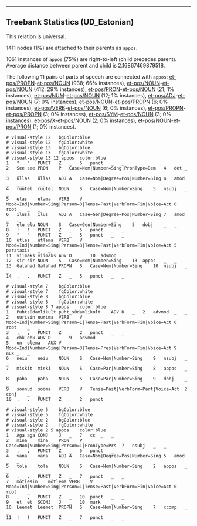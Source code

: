 

--------------------------------------------------------------------------------

## Treebank Statistics (UD_Estonian)

This relation is universal.

1411 nodes (1%) are attached to their parents as `appos`.

1061 instances of `appos` (75%) are right-to-left (child precedes parent).
Average distance between parent and child is 2.16867469879518.

The following 11 pairs of parts of speech are connected with `appos`: [et-pos/PROPN]()-[et-pos/NOUN]() (938; 66% instances), [et-pos/NOUN]()-[et-pos/NOUN]() (412; 29% instances), [et-pos/PRON]()-[et-pos/NOUN]() (21; 1% instances), [et-pos/NUM]()-[et-pos/NOUN]() (12; 1% instances), [et-pos/ADJ]()-[et-pos/NOUN]() (7; 0% instances), [et-pos/NOUN]()-[et-pos/PROPN]() (6; 0% instances), [et-pos/VERB]()-[et-pos/NOUN]() (6; 0% instances), [et-pos/PROPN]()-[et-pos/PROPN]() (3; 0% instances), [et-pos/SYM]()-[et-pos/NOUN]() (3; 0% instances), [et-pos/X]()-[et-pos/NOUN]() (2; 0% instances), [et-pos/NOUN]()-[et-pos/PRON]() (1; 0% instances).


~~~ conllu
# visual-style 12	bgColor:blue
# visual-style 12	fgColor:white
# visual-style 13	bgColor:blue
# visual-style 13	fgColor:white
# visual-style 13 12 appos	color:blue
1	"	"	PUNCT	Z	_	5	punct	_	_
2	See	see	PRON	P	Case=Nom|Number=Sing|PronType=Dem	4	det	_	_
3	üllas	üllas	ADJ	A	Case=Nom|Degree=Pos|Number=Sing	4	amod	_	_
4	rüütel	rüütel	NOUN	S	Case=Nom|Number=Sing	5	nsubj	_	_
5	elas	elama	VERB	V	Mood=Ind|Number=Sing|Person=3|Tense=Past|VerbForm=Fin|Voice=Act	0	root	_	_
6	ilusa	ilus	ADJ	A	Case=Gen|Degree=Pos|Number=Sing	7	amod	_	_
7	elu	elu	NOUN	S	Case=Gen|Number=Sing	5	dobj	_	_
8	!	!	PUNCT	Z	_	5	punct	_	_
9	"	"	PUNCT	Z	_	5	punct	_	_
10	ütles	ütlema	VERB	V	Mood=Ind|Number=Sing|Person=3|Tense=Past|VerbForm=Fin|Voice=Act	5	parataxis	_	_
11	viimaks	viimaks	ADV	D	_	10	advmod	_	_
12	sir	sir	NOUN	S	Case=Nom|Number=Sing	13	appos	_	_
13	Galahad	Galahad	PROPN	S	Case=Nom|Number=Sing	10	nsubj	_	_
14	.	.	PUNCT	Z	_	5	punct	_	_

~~~


~~~ conllu
# visual-style 7	bgColor:blue
# visual-style 7	fgColor:white
# visual-style 8	bgColor:blue
# visual-style 8	fgColor:white
# visual-style 8 7 appos	color:blue
1	Puhtsüdamlikult	puht_südamlikult	ADV	D	_	2	advmod	_	_
2	uurisin	uurima	VERB	V	Mood=Ind|Number=Sing|Person=1|Tense=Past|VerbForm=Fin|Voice=Act	0	root	_	_
3	,	,	PUNCT	Z	_	2	punct	_	_
4	ehk	ehk	ADV	D	_	9	advmod	_	_
5	on	olema	AUX	V	Mood=Ind|Number=Sing|Person=3|Tense=Pres|VerbForm=Fin|Voice=Act	9	aux	_	_
6	neiu	neiu	NOUN	S	Case=Nom|Number=Sing	9	nsubj	_	_
7	miskit	miski	NOUN	S	Case=Par|Number=Sing	8	appos	_	_
8	paha	paha	NOUN	S	Case=Par|Number=Sing	9	dobj	_	_
9	söönud	sööma	VERB	V	Tense=Past|VerbForm=Part|Voice=Act	2	conj	_	_
10	.	.	PUNCT	Z	_	2	punct	_	_

~~~


~~~ conllu
# visual-style 5	bgColor:blue
# visual-style 5	fgColor:white
# visual-style 2	bgColor:blue
# visual-style 2	fgColor:white
# visual-style 2 5 appos	color:blue
1	Aga	aga	CONJ	J	_	7	cc	_	_
2	mina	mina	PRON	P	Case=Nom|Number=Sing|Person=1|PronType=Prs	7	nsubj	_	_
3	,	,	PUNCT	Z	_	5	punct	_	_
4	vana	vana	ADJ	A	Case=Nom|Degree=Pos|Number=Sing	5	amod	_	_
5	tola	tola	NOUN	S	Case=Nom|Number=Sing	2	appos	_	_
6	,	,	PUNCT	Z	_	7	punct	_	_
7	mõtlesin	mõtlema	VERB	V	Mood=Ind|Number=Sing|Person=1|Tense=Past|VerbForm=Fin|Voice=Act	0	root	_	_
8	,	,	PUNCT	Z	_	10	punct	_	_
9	et	et	SCONJ	J	_	10	mark	_	_
10	Leemet	Leemet	PROPN	S	Case=Nom|Number=Sing	7	ccomp	_	_
11	!	!	PUNCT	Z	_	7	punct	_	_

~~~


